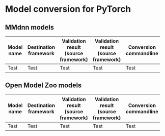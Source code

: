# Model conversion for PyTorch

## MMdnn models

Model name|Destination framework|Validation result (source framework)|Validation result (source framework)|Conversion commandline|
-|-|-|-|-|
Test|Test|Test|Test|Test|

## Open Model Zoo models

Model name|Destination framework|Validation result (source framework)|Validation result (source framework)|Conversion commandline|
-|-|-|-|-|
Test|Test|Test|Test|Test|
